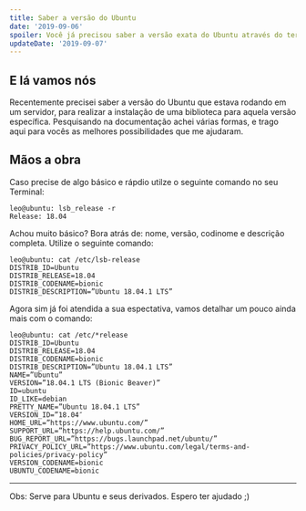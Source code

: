 ```yaml
---
title: Saber a versão do Ubuntu
date: '2019-09-06'
spoiler: Você já precisou saber a versão exata do Ubuntu através do terminal? 
updateDate: '2019-09-07'
---
```


## E lá vamos nós

Recentemente precisei saber a versão do Ubuntu que estava rodando em um servidor, para realizar a instalação de uma biblioteca para aquela versão específica.
Pesquisando na documentação achei várias formas, e trago aqui para vocês as melhores possibilidades que me ajudaram.

##  Mãos a obra

Caso precise de algo básico e rápdio utilze o seguinte comando no seu Terminal:

```jsx{}
leo@ubuntu: lsb_release -r
Release: 18.04
```

Achou muito básico? Bora atrás de: nome, versão, codinome e descrição completa. Utilize o seguinte comando:

```jsx{}
leo@ubuntu: cat /etc/lsb-release
DISTRIB_ID=Ubuntu
DISTRIB_RELEASE=18.04
DISTRIB_CODENAME=bionic
DISTRIB_DESCRIPTION=”Ubuntu 18.04.1 LTS”
```

Agora sim já foi atendida a sua espectativa, vamos detalhar um pouco ainda mais com o comando:

```jsx{}
leo@ubuntu: cat /etc/*release
DISTRIB_ID=Ubuntu
DISTRIB_RELEASE=18.04
DISTRIB_CODENAME=bionic
DISTRIB_DESCRIPTION=”Ubuntu 18.04.1 LTS”
NAME=”Ubuntu”
VERSION=”18.04.1 LTS (Bionic Beaver)”
ID=ubuntu
ID_LIKE=debian
PRETTY_NAME=”Ubuntu 18.04.1 LTS”
VERSION_ID=”18.04″
HOME_URL=”https://www.ubuntu.com/”
SUPPORT_URL=”https://help.ubuntu.com/”
BUG_REPORT_URL=”https://bugs.launchpad.net/ubuntu/”
PRIVACY_POLICY_URL=”https://www.ubuntu.com/legal/terms-and-policies/privacy-policy”
VERSION_CODENAME=bionic
UBUNTU_CODENAME=bionic
```
---

Obs: Serve para Ubuntu e seus derivados.
Espero ter ajudado ;)
